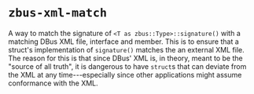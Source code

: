 # `zbus-xml-match`

A way to match the signature of `<T as zbus::Type>::signature()` with a matching DBus XML file, interface and member.
This is to ensure that a struct's implementation of `signature()` matches the an external XML file.
The reason for this is that since DBus' XML is, in theory, meant to be the "source of all truth", it is dangerous to have `struct`s that can deviate from the XML at any time---especially since other applications might assume conformance with the XML.

